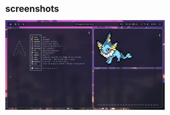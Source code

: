 # screenshots
  <img src="https://raw.githubusercontent.com/prestar5/dotfiles-hyprland/main/assets/1.png">
